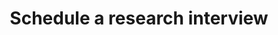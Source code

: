 ---
title: "Schedule a research interview"
hidemeta: true
description: "Use Calendly to schedule a research interview with me on Zoom or at Northwestern University."
type: "interview"
---